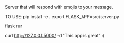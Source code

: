 Server that will respond with emojis to your message.

TO USE:
pip install -e .
export FLASK_APP=src/server.py

flask run

curl http://127.0.0.1:5000/ -d "This app is great"
:)